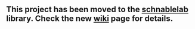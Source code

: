 ## This project has been moved to the [schnablelab](https://github.com/freemao/schnablelab/wiki/GC) library. Check the new [wiki](https://github.com/freemao/schnablelab/wiki/GC) page for details.

